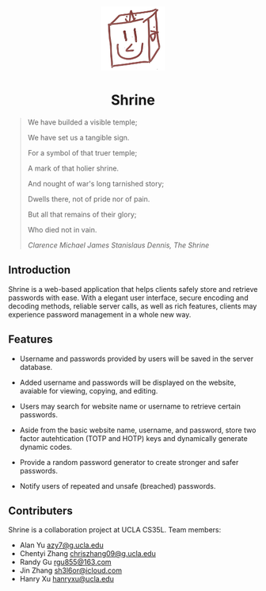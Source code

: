 
<p align="center">
    <img src="./src/Assets/logo.png"  width="130" height="130" >
    <h1 align="center">Shrine</h1>
</p>

>We have builded a visible temple; 
>
>We have set us a tangible sign.
>
>For a symbol of that truer temple;
>
>A mark of that holier shrine.
>
>And nought of war's long tarnished story;
>
>Dwells there, not of pride nor of pain.
>
>But all that remains of their glory;
>
>Who died not in vain.
>
>*Clarence Michael James Stanislaus Dennis, The Shrine*

## Introduction

Shrine is a web-based application that helps clients safely store and retrieve passwords with ease. With a elegant user interface, secure encoding and decoding methods, reliable server calls, as well as rich features, clients may experience password management in a whole new way.

## Features

- Username and passwords provided by users will be saved in the server database.

- Added username and passwords will be displayed on the website, avaiable for viewing, copying, and editing.

- Users may search for website name or username to retrieve certain passwords.

- Aside from the basic website name, username, and password, store two factor autehtication (TOTP and HOTP) keys and dynamically generate dynamic codes.

- Provide a random password generator to create stronger and safer passwords.

- Notify users of repeated and unsafe (breached) passwords.
## Contributers

Shrine is a collaboration project at UCLA CS35L. Team members:
- Alan Yu [azy7@g.ucla.edu](mailto:azy7@g.ucla.edu)
- Chentyi Zhang [chriszhang09@g.ucla.edu](mailto:chriszhang09@g.ucla.edu)
- Randy Gu [rgu855@163.com](mailto:rgu855@163.com)
- Jin Zhang [sh3l6or@icloud.com](mailto:sh3l6or@icloud.com)
- Hanry Xu [hanryxu@ucla.edu](mailto:hanryxu@ucla.edu)
